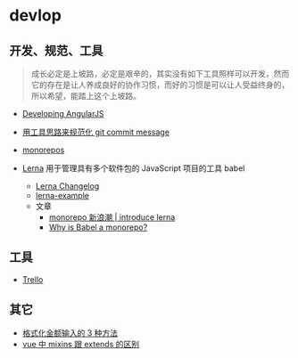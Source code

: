 # devlop

## 开发、规范、工具

> 成长必定是上坡路，必定是艰辛的，其实没有如下工具照样可以开发，然而它的存在是让人养成良好的协作习惯，而好的习惯是可以让人受益终身的，所以希望，能踏上这个上坡路。

* [Developing AngularJS](https://github.com/angular/angular.js/blob/master/DEVELOPERS.md)
* [用工具思路来规范化 git commit message](https://github.com/pigcan/blog/issues/15)

* [monorepos](https://trunkbaseddevelopment.com/monorepos/)
* [Lerna](https://github.com/lerna/lerna) 用于管理具有多个软件包的 JavaScript 项目的工具 babel

  * [Lerna Changelog](https://github.com/lerna/lerna-changelog)
  * [lerna-example](https://github.com/example-repo/lerna-example)
  * 文章
    * [monorepo 新浪潮 | introduce lerna](https://github.com/pigcan/blog/issues/3)
    * [Why is Babel a monorepo?](https://github.com/babel/babel/blob/master/doc/design/monorepo.md)

## 工具

* [Trello](https://trello.com/)

## 其它

* [格式化金额输入的 3 种方法](https://www.jianshu.com/p/75eb29469b8c)
* [vue 中 mixins 跟 extends 的区别](https://alligator.io/vuejs/composing-components/)
